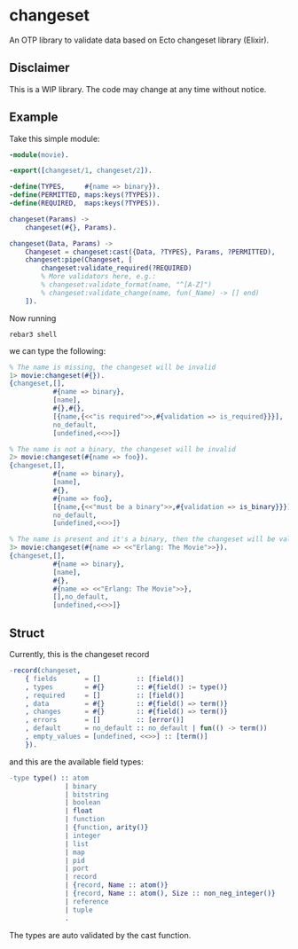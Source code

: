 # changeset

An OTP library to validate data based on Ecto changeset library (Elixir).

## Disclaimer

This is a WIP library. The code may change at any time without notice.

## Example

Take this simple module:

```erlang
-module(movie).

-export([changeset/1, changeset/2]).

-define(TYPES,     #{name => binary}).
-define(PERMITTED, maps:keys(?TYPES)).
-define(REQUIRED,  maps:keys(?TYPES)).

changeset(Params) ->
    changeset(#{}, Params).

changeset(Data, Params) ->
    Changeset = changeset:cast({Data, ?TYPES}, Params, ?PERMITTED),
    changeset:pipe(Changeset, [
        changeset:validate_required(?REQUIRED)
        % More validators here, e.g.:
        % changeset:validate_format(name, "^[A-Z]")
        % changeset:validate_change(name, fun(_Name) -> [] end)
    ]).
```

Now running

```shell
rebar3 shell
```

we can type the following:

```erlang
% The name is missing, the changeset will be invalid
1> movie:changeset(#{}).
{changeset,[],
           #{name => binary},
           [name],
           #{},#{},
           [{name,{<<"is required">>,#{validation => is_required}}}],
           no_default,
           [undefined,<<>>]}

% The name is not a binary, the changeset will be invalid
2> movie:changeset(#{name => foo}).
{changeset,[],
           #{name => binary},
           [name],
           #{},
           #{name => foo},
           [{name,{<<"must be a binary">>,#{validation => is_binary}}}],
           no_default,
           [undefined,<<>>]}

% The name is present and it's a binary, then the changeset will be valid
3> movie:changeset(#{name => <<"Erlang: The Movie">>}).
{changeset,[],
           #{name => binary},
           [name],
           #{},
           #{name => <<"Erlang: The Movie">>},
           [],no_default,
           [undefined,<<>>]}
```

## Struct

Currently, this is the changeset record

```erlang
-record(changeset,
    { fields       = []         :: [field()]
    , types        = #{}        :: #{field() := type()}
    , required     = []         :: [field()]
    , data         = #{}        :: #{field() => term()}
    , changes      = #{}        :: #{field() => term()}
    , errors       = []         :: [error()]
    , default      = no_default :: no_default | fun(() -> term())
    , empty_values = [undefined, <<>>] :: [term()]
    }).
```

and this are the available field types:

```erlang
-type type() :: atom
              | binary
              | bitstring
              | boolean
              | float
              | function
              | {function, arity()}
              | integer
              | list
              | map
              | pid
              | port
              | record
              | {record, Name :: atom()}
              | {record, Name :: atom(), Size :: non_neg_integer()}
              | reference
              | tuple
              .
```

The types are auto validated by the cast function.
